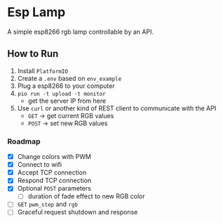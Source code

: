 # Esp Lamp

A simple esp8266 rgb lamp controllable by an API.

## How to Run

1. Install `PlatformIO`
2. Create a `.env` based on `env_example`
3. Plug a esp8266 to your computer
4. `pio run -t upload -t monitor`
    * get the server IP from here
5. Use `curl` or another kind of REST client to communicate with the API
    * `GET` -> get current RGB values
    * `POST` -> set new RGB values

### Roadmap

- [x] Change colors with PWM
- [x] Connect to wifi
- [x] Accept TCP connection
- [x] Respond TCP connection
- [x] Optional `POST` parameters
    - [ ] duration of fade effect to new RGB color
- [ ] `GET` `pwm_step` and `rgb`
- [ ] Graceful request shutdown and response
